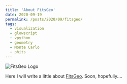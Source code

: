 ```yaml
---
title: 'About FitsGeo'
date: 2020-09-19
permalink: /posts/2020/09/fitsgeo/
tags:
  - visualization
  - glowscript
  - vpython
  - geometry
  - Monte Carlo
  - phits
---
```


![](https://ivangordeev.com/images/fitsgeo/logo.svg "FitsGeo Logo")

Here I will write a little about [FitsGeo](https://fitsgeo.readthedocs.io). Soon, hopefully.... 
